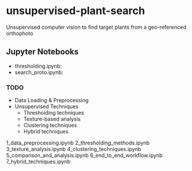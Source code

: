 # unsupervised-plant-search
Unsupervised computer vision to find target plants from a geo-referenced orthophoto


## Jupyter Notebooks
- thresholding.ipynb: 
- search_proto.ipynb: 

### TODO
- Data Loading & Preprocessing
- Unsupervised Techniques
    - Thresholding techniques
    - Texture-based analysis
    - Clustering techniques
    - Hybrid techniques


1_data_preprocessing.ipynb
2_thresholding_methods.ipynb
3_texture_analysis.ipynb
4_clustering_techniques.ipynb
5_comparison_and_analysis.ipynb
6_end_to_end_workflow.ipynb
7_hybrid_techniques.ipynb